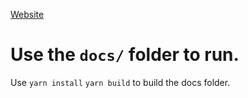 [Website](https://animationeditor.pfg.pw/)

# Use the `docs/` folder to run.

Use `yarn install` `yarn build` to build the docs folder.